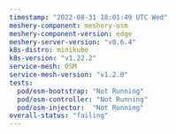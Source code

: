 ```yaml
---
timestamp: "2022-08-31 18:01:49 UTC Wed"
meshery-component: meshery-osm
meshery-component-version: edge
meshery-server-version: "v0.6.4"
k8s-distro: minikube
k8s-version: "v1.22.2"
service-mesh: OSM
service-mesh-version: "v1.2.0"
tests:
  pod/osm-bootstrap: "Not Running"
  pod/osm-controller: "Not Running"
  pod/osm-injector:  "Not Running"
overall-status: "failing"
---
```

